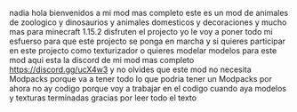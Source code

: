 nadia hola bienvenidos a mi mod mas completo este es un mod de animales de zoologico y dinosaurios y animales domesticos y decoraciones y mucho mas para minecraft 1.15.2 disfruten el projecto yo le voy a poner todo mi esfuerso para que este projecto se ponga en marcha y si quieres participar en este projecto como texturizador o quieres modelar modelos para este mod aqui esta la discord de mi mod mas completo https://discord.gg/ucX4w3  y no olvides que este mod no necesita Modpacks porque va a tener todo lo que podria tener un Modpacks por ahora no ay codigo  porque voy a trabajar en el codigo cuando aya modelos y texturas terminadas gracias por leer todo el texto

 






















